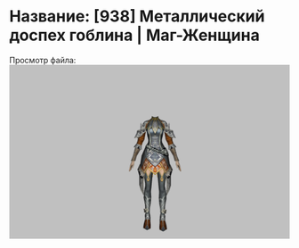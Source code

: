 # Название: [938] Металлический доспех гоблина | Маг-Женщина

Просмотр файла:
![p050006.png](p050006.png)